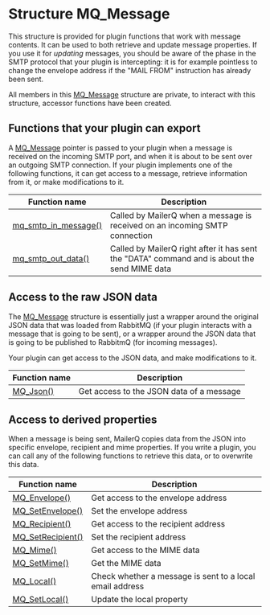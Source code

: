 # Structure MQ_Message

This structure is provided for plugin functions that work with message contents. It can be used to both retrieve and update message properties. If you use it for _updating_ messages, you should be aware of the phase in the SMTP protocol that your plugin is intercepting: it is for example pointless to change the envelope address if the "MAIL FROM" instruction has already been sent.

All members in this [MQ_Message](mq_message) structure are private, to interact with this structure, accessor functions have been created.

## Functions that your plugin can export

A [MQ_Message](mq_message) pointer is passed to your plugin when a message is received on the incoming SMTP port, and when it is about to be sent over an outgoing SMTP connection. If your plugin implements one of the following functions, it can get access to a message, retrieve information from it, or make modifications to it.

| Function name                                             | Description                                                                                  |
|-----------------------------------------------------------|----------------------------------------------------------------------------------------------|
| [mq_smtp_in_message()](mq_smtp_in_message) | Called by MailerQ when a message is received on an incoming SMTP connection                  |
| [mq_smtp_out_data()](mq_smtp_out_data)     | Called by MailerQ right after it has sent the "DATA" command and is about the send MIME data |

## Access to the raw JSON data

The [MQ_Message](mq_message) structure is essentially just a wrapper around the original JSON data that was loaded from RabbitMQ (if your plugin interacts with a message that is going to be sent), or a wrapper around the JSON data that is going to be published to RabbitmQ (for incoming messages).

Your plugin can get access to the JSON data, and make modifications to it.

| Function name                       | Description                              |
|-------------------------------------|------------------------------------------|
| [MQ_Json()](mq_json) | Get access to the JSON data of a message |

## Access to derived properties

When a message is being sent, MailerQ copies data from the JSON into specific envelope, recipient and mime properties. If you write a plugin, you can call any of the following functions to retrieve this data, or to overwrite this data.

| Function name                                       | Description                                                 |
|-----------------------------------------------------|-------------------------------------------------------------|
| [MQ_Envelope()](mq_envelope)                        | Get access to the envelope address                          |
| [MQ_SetEnvelope()](mq_setenvelope)                  | Set the envelope address                                    |
| [MQ_Recipient()](mq_recipient)                      | Get access to the recipient address                         |
| [MQ_SetRecipient()](mq_setrecipient)                | Set the recipient address                                   |
| [MQ_Mime()](mq_mime)                                | Get access to the MIME data                                 |
| [MQ_SetMime()](mq_setmime)                          | Get the MIME data                                           |
| [MQ_Local()](mq_local)                              | Check whether a message is sent to a local email address    |
| [MQ_SetLocal()](mq_setlocal)                        | Update the local property                                   |

